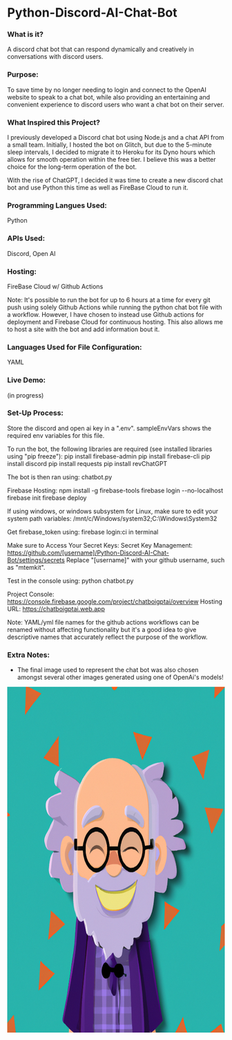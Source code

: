# Python-Discord-AI-Chat-Bot

### What is it?
A discord chat bot that can respond dynamically and creatively in conversations with discord users.

### Purpose:
To save time by no longer needing to login and connect to the OpenAI website to speak to a chat bot, while also providing an entertaining and convenient experience to discord users who want a chat bot on their server.

### What Inspired this Project?

I previously developed a Discord chat bot using Node.js and a chat API from a small team. Initially, I hosted the bot on Glitch, but due to the 5-minute sleep intervals, I decided to migrate it to Heroku for its Dyno hours which allows for smooth operation within the free tier. I believe this was a better choice for the long-term operation of the bot.

With the rise of ChatGPT, I decided it was time to create a new discord chat bot and use Python this time as well as FireBase Cloud to run it.

### Programming Langues Used:

Python

### APIs Used:

Discord, Open AI

### Hosting:

FireBase Cloud w/ Github Actions

Note: It's possible to run the bot for up to 6 hours at a time for every git push using solely Github Actions while running the python chat bot file with a workflow. However, I have chosen to instead use Github actions for deployment and Firebase Cloud for continuous hosting. This also allows me to host a site with the bot and add information bout it.

### Languages Used for File Configuration:

YAML

### Live Demo:

(in progress)

### Set-Up Process:

Store the discord and open ai key in a ".env". sampleEnvVars shows the required env variables for this file.

To run the bot, the following libraries are required (see installed libraries using "pip freeze"):
pip install firebase-admin
pip install firebase-cli
pip install discord
pip install requests
pip install revChatGPT

The bot is then ran using: chatbot.py

Firebase Hosting:
npm install -g firebase-tools
firebase login --no-localhost
firebase init
firebase deploy

If using windows, or windows subsystem for Linux, make sure to edit your system path variables:
/mnt/c/Windows/system32;C:\Windows\System32

Get firebase_token using: firebase login:ci in terminal

Make sure to Access Your Secret Keys:
Secret Key Management: https://github.com/[username]/Python-Discord-AI-Chat-Bot/settings/secrets
Replace "[username]" with your github username, such as "mtemkit". 

Test in the console using: python chatbot.py

Project Console: https://console.firebase.google.com/project/chatboigptai/overview
Hosting URL: https://chatboigptai.web.app

Note: YAML/yml file names for the github actions workflows can be renamed without affecting functionality but it's a good idea to give descriptive names that accurately reflect the purpose of the workflow.

### Extra Notes:

- The final image used to represent the chat bot was also chosen amongst several other images generated using one of OpenAi's models!

<p align="left">
  <img src="images/professor_chat_bot.png" width="800" height="800" title="Chat Bot Representing Image">
</p>

